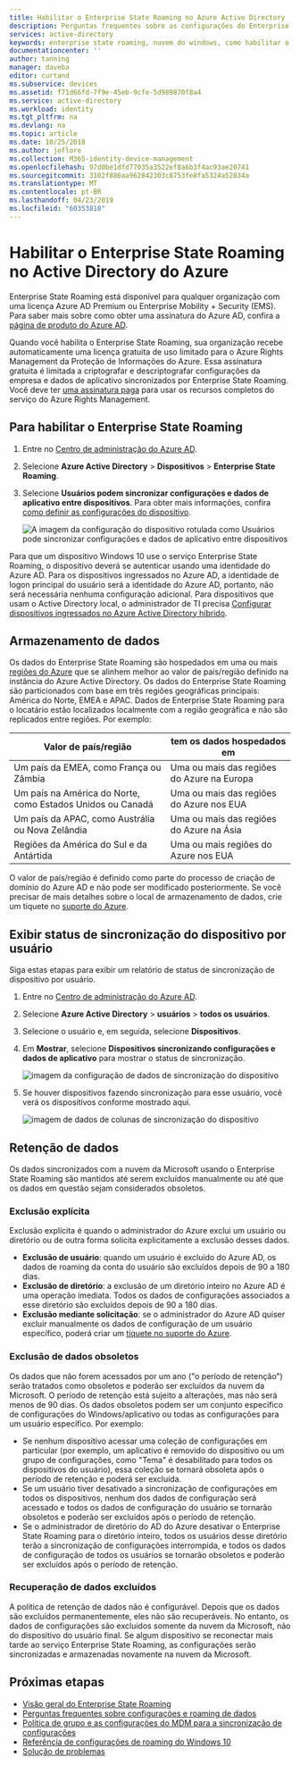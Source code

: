 ```yaml
---
title: Habilitar o Enterprise State Roaming no Azure Active Directory | Microsoft Docs
description: Perguntas frequentes sobre as configurações do Enterprise State Roaming em dispositivos do Windows. O Enterprise State Roaming fornece aos usuários uma experiência unificada em seus dispositivos Windows e reduz o tempo necessário para configurar um novo dispositivo.
services: active-directory
keywords: enterprise state roaming, nuvem do windows, como habilitar o enterprise state roaming
documentationcenter: ''
author: tanning
manager: daveba
editor: curtand
ms.subservice: devices
ms.assetid: f71d66fd-7f9e-45eb-9cfe-5d989870f8a4
ms.service: active-directory
ms.workload: identity
ms.tgt_pltfrm: na
ms.devlang: na
ms.topic: article
ms.date: 10/25/2018
ms.author: joflore
ms.collection: M365-identity-device-management
ms.openlocfilehash: 97d0be1dfd77035a3522ef8a6b3f4ac93ae20741
ms.sourcegitcommit: 3102f886aa962842303c8753fe8fa5324a52834a
ms.translationtype: MT
ms.contentlocale: pt-BR
ms.lasthandoff: 04/23/2019
ms.locfileid: "60353818"
---
```

# <a name="enable-enterprise-state-roaming-in-azure-active-directory"></a>Habilitar o Enterprise State Roaming no Active Directory do Azure
Enterprise State Roaming está disponível para qualquer organização com uma licença Azure AD Premium ou Enterprise Mobility + Security (EMS). Para saber mais sobre como obter uma assinatura do Azure AD, confira a [página de produto do Azure AD](https://azure.microsoft.com/services/active-directory).

Quando você habilita o Enterprise State Roaming, sua organização recebe automaticamente uma licença gratuita de uso limitado para o Azure Rights Management da Proteção de Informações do Azure. Essa assinatura gratuita é limitada a criptografar e descriptografar configurações da empresa e dados de aplicativo sincronizados por Enterprise State Roaming. Você deve ter [uma assinatura paga](https://azure.microsoft.com/pricing/details/information-protection/) para usar os recursos completos do serviço do Azure Rights Management.

## <a name="to-enable-enterprise-state-roaming"></a>Para habilitar o Enterprise State Roaming

1. Entre no [Centro de administração do Azure AD](https://aad.portal.azure.com/).

1. Selecione **Azure Active Directory** &gt; **Dispositivos** &gt; **Enterprise State Roaming**.

1. Selecione **Usuários podem sincronizar configurações e dados de aplicativo entre dispositivos**. Para obter mais informações, confira [como definir as configurações do dispositivo](https://docs.microsoft.com/azure/active-directory/device-management-azure-portal).
  
   ![A imagem da configuração do dispositivo rotulada como Usuários pode sincronizar configurações e dados de aplicativo entre dispositivos](./media/enterprise-state-roaming-enable/device-settings.png)
  
Para que um dispositivo Windows 10 use o serviço Enterprise State Roaming, o dispositivo deverá se autenticar usando uma identidade do Azure AD. Para os dispositivos ingressados no Azure AD, a identidade de logon principal do usuário será a identidade do Azure AD, portanto, não será necessária nenhuma configuração adicional. Para dispositivos que usam o Active Directory local, o administrador de TI precisa [Configurar dispositivos ingressados no Azure Active Directory híbrido](https://docs.microsoft.com/azure/active-directory/devices/hybrid-azuread-join-manual-steps). 

## <a name="data-storage"></a>Armazenamento de dados
Os dados do Enterprise State Roaming são hospedados em uma ou mais [regiões do Azure](https://azure.microsoft.com/regions/) que se alinhem melhor ao valor de país/região definido na instância do Azure Active Directory. Os dados do Enterprise State Roaming são particionados com base em três regiões geográficas principais: América do Norte, EMEA e APAC. Dados de Enterprise State Roaming para o locatário estão localizados localmente com a região geográfica e não são replicados entre regiões.  Por exemplo: 

Valor de país/região | tem os dados hospedados em
---------------------|-------------------------
Um país da EMEA, como França ou Zâmbia | Uma ou mais das regiões do Azure na Europa 
Um país na América do Norte, como Estados Unidos ou Canadá | Uma ou mais das regiões do Azure nos EUA
Um país da APAC, como Austrália ou Nova Zelândia | Uma ou mais das regiões do Azure na Ásia
Regiões da América do Sul e da Antártida | Uma ou mais regiões do Azure nos EUA

O valor de país/região é definido como parte do processo de criação de domínio do Azure AD e não pode ser modificado posteriormente. Se você precisar de mais detalhes sobre o local de armazenamento de dados, crie um tíquete no [suporte do Azure](https://azure.microsoft.com/support/options/).

## <a name="view-per-user-device-sync-status"></a>Exibir status de sincronização do dispositivo por usuário
Siga estas etapas para exibir um relatório de status de sincronização de dispositivo por usuário.

1. Entre no [Centro de administração do Azure AD](https://aad.portal.azure.com/).

1. Selecione **Azure Active Directory** &gt; **usuários** &gt; **todos os usuários**.

1. Selecione o usuário e, em seguida, selecione **Dispositivos**.

1. Em **Mostrar**, selecione **Dispositivos sincronizando configurações e dados de aplicativo** para mostrar o status de sincronização.
  
   ![imagem da configuração de dados de sincronização do dispositivo](./media/enterprise-state-roaming-enable/sync-status.png)
  
1. Se houver dispositivos fazendo sincronização para esse usuário, você verá os dispositivos conforme mostrado aqui.
  
   ![imagem de dados de colunas de sincronização do dispositivo](./media/enterprise-state-roaming-enable/device-status-row.png)

## <a name="data-retention"></a>Retenção de dados
Os dados sincronizados com a nuvem da Microsoft usando o Enterprise State Roaming são mantidos até serem excluídos manualmente ou até que os dados em questão sejam considerados obsoletos. 

### <a name="explicit-deletion"></a>Exclusão explícita
Exclusão explícita é quando o administrador do Azure exclui um usuário ou diretório ou de outra forma solicita explicitamente a exclusão desses dados.

* **Exclusão de usuário**: quando um usuário é excluído do Azure AD, os dados de roaming da conta do usuário são excluídos depois de 90 a 180 dias. 
* **Exclusão de diretório**: a exclusão de um diretório inteiro no Azure AD é uma operação imediata. Todos os dados de configurações associados a esse diretório são excluídos depois de 90 a 180 dias. 
* **Exclusão mediante solicitação**: se o administrador do Azure AD quiser excluir manualmente os dados de configuração de um usuário específico, poderá criar um [tíquete no suporte do Azure](https://azure.microsoft.com/support/). 

### <a name="stale-data-deletion"></a>Exclusão de dados obsoletos
Os dados que não forem acessados por um ano ("o período de retenção") serão tratados como obsoletos e poderão ser excluídos da nuvem da Microsoft. O período de retenção está sujeito a alterações, mas não será menos de 90 dias. Os dados obsoletos podem ser um conjunto específico de configurações do Windows/aplicativo ou todas as configurações para um usuário específico. Por exemplo: 

* Se nenhum dispositivo acessar uma coleção de configurações em particular (por exemplo, um aplicativo é removido do dispositivo ou um grupo de configurações, como "Tema" é desabilitado para todos os dispositivos do usuário), essa coleção se tornará obsoleta após o período de retenção e poderá ser excluída. 
* Se um usuário tiver desativado a sincronização de configurações em todos os dispositivos, nenhum dos dados de configuração será acessado e todos os dados de configuração do usuário se tornarão obsoletos e poderão ser excluídos após o período de retenção. 
* Se o administrador de diretório do AD do Azure desativar o Enterprise State Roaming para o diretório inteiro, todos os usuários desse diretório terão a sincronização de configurações interrompida, e todos os dados de configuração de todos os usuários se tornarão obsoletos e poderão ser excluídos após o período de retenção. 

### <a name="deleted-data-recovery"></a>Recuperação de dados excluídos
A política de retenção de dados não é configurável. Depois que os dados são excluídos permanentemente, eles não são recuperáveis. No entanto, os dados de configurações são excluídos somente da nuvem da Microsoft, não do dispositivo do usuário final. Se algum dispositivo se reconectar mais tarde ao serviço Enterprise State Roaming, as configurações serão sincronizadas e armazenadas novamente na nuvem da Microsoft.

## <a name="next-steps"></a>Próximas etapas

* [Visão geral do Enterprise State Roaming](enterprise-state-roaming-overview.md)
* [Perguntas frequentes sobre configurações e roaming de dados](enterprise-state-roaming-faqs.md)
* [Política de grupo e as configurações do MDM para a sincronização de configurações](enterprise-state-roaming-group-policy-settings.md)
* [Referência de configurações de roaming do Windows 10](enterprise-state-roaming-windows-settings-reference.md)
* [Solução de problemas](enterprise-state-roaming-troubleshooting.md)
